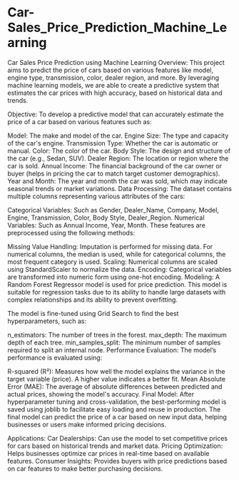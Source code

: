 # Car-Sales_Price_Prediction_Machine_Learning
Car Sales Price Prediction using Machine Learning
Overview:
This project aims to predict the price of cars based on various features like model, engine type, transmission, color, dealer region, and more. By leveraging machine learning models, we are able to create a predictive system that estimates the car prices with high accuracy, based on historical data and trends.

Objective:
To develop a predictive model that can accurately estimate the price of a car based on various features such as:

Model: The make and model of the car.
Engine Size: The type and capacity of the car's engine.
Transmission Type: Whether the car is automatic or manual.
Color: The color of the car.
Body Style: The design and structure of the car (e.g., Sedan, SUV).
Dealer Region: The location or region where the car is sold.
Annual Income: The financial background of the car owner or buyer (helps in pricing the car to match target customer demographics).
Year and Month: The year and month the car was sold, which may indicate seasonal trends or market variations.
Data Processing:
The dataset contains multiple columns representing various attributes of the cars:

Categorical Variables: Such as Gender, Dealer_Name, Company, Model, Engine, Transmission, Color, Body Style, Dealer_Region.
Numerical Variables: Such as Annual Income, Year, Month.
These features are preprocessed using the following methods:

Missing Value Handling: Imputation is performed for missing data. For numerical columns, the median is used, while for categorical columns, the most frequent category is used.
Scaling: Numerical columns are scaled using StandardScaler to normalize the data.
Encoding: Categorical variables are transformed into numeric form using one-hot encoding.
Modeling:
A Random Forest Regressor model is used for price prediction. This model is suitable for regression tasks due to its ability to handle large datasets with complex relationships and its ability to prevent overfitting.

The model is fine-tuned using Grid Search to find the best hyperparameters, such as:

n_estimators: The number of trees in the forest.
max_depth: The maximum depth of each tree.
min_samples_split: The minimum number of samples required to split an internal node.
Performance Evaluation:
The model’s performance is evaluated using:

R-squared (R²): Measures how well the model explains the variance in the target variable (price). A higher value indicates a better fit.
Mean Absolute Error (MAE): The average of absolute differences between predicted and actual prices, showing the model's accuracy.
Final Model:
After hyperparameter tuning and cross-validation, the best-performing model is saved using joblib to facilitate easy loading and reuse in production. The final model can predict the price of a car based on new input data, helping businesses or users make informed pricing decisions.

Applications:
Car Dealerships: Can use the model to set competitive prices for cars based on historical trends and market data.
Pricing Optimization: Helps businesses optimize car prices in real-time based on available features.
Consumer Insights: Provides buyers with price predictions based on car features to make better purchasing decisions.
